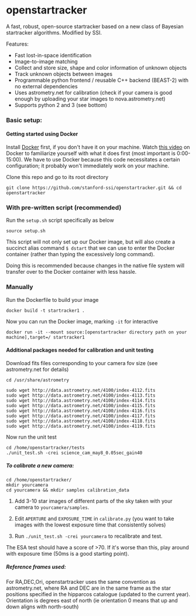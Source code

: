 # openstartracker
A fast, robust, open-source startracker based on a new class of Bayesian startracker algorithms. Modified by SSI.

Features:

* Fast lost-in-space identification
* Image-to-image matching
* Collect and store size, shape and color information of unknown objects
* Track unknown objects between images
* Programmable python frontend / reusable C++ backend (BEAST-2) with no external dependencies 
* Uses astrometry.net for calibration (check if your camera is good enough by uploading your star images to nova.astrometry.net)
* Supports python 2 and 3 (see bottom)

### Basic setup:

#### Getting started using Docker

Install [Docker](https://docs.docker.com/install/) first, if you don't have it on your machine. Watch [this video](https://www.youtube.com/watch?v=6aBsjT5HoGY) on Docker to familiarize yourself with what it does first (most important is 0:00-15:00). We have to use Docker because this code necessitates a certain configuration; it probably won't immediately work on your machine.

Clone this repo and go to its root directory

```
git clone https://github.com/stanford-ssi/openstartracker.git && cd openstartracker
```

### With pre-written script (recommended)

Run the `setup.sh` script specifically as below

```
source setup.sh
```

This script will not only set up our Docker image, but will also create a succinct alias command `$ dstart` that we can use to enter the Docker container (rather than typing the excessively long command).

Doing this is recommended because changes in the native file system will transfer over to the Docker container with less hassle.

### Manually

Run the Dockerfile to build your image

```
docker build -t startracker1 .
```

Now you can run the Docker image, marking `-it` for interactive

```
docker run -it --mount source:[openstartracker directory path on your machine],target=/ startracker1
```
#### Additional packages needed for calibration and unit testing

Download fits files corresponding to your camera fov size (see astrometry.net for details)

~~~~
cd /usr/share/astrometry

sudo wget http://data.astrometry.net/4100/index-4112.fits
sudo wget http://data.astrometry.net/4100/index-4113.fits
sudo wget http://data.astrometry.net/4100/index-4114.fits
sudo wget http://data.astrometry.net/4100/index-4115.fits
sudo wget http://data.astrometry.net/4100/index-4116.fits
sudo wget http://data.astrometry.net/4100/index-4117.fits
sudo wget http://data.astrometry.net/4100/index-4118.fits
sudo wget http://data.astrometry.net/4100/index-4119.fits
~~~~

Now run the unit test

~~~~
cd /home/openstartracker/tests
./unit_test.sh -crei science_cam_may8_0.05sec_gain40
~~~~

##### To calibrate a new camera:

~~~~
cd /home/openstartracker/
mkdir yourcamera
cd yourcamera && mkdir samples calibration_data
~~~~

1. Add 3-10 star images of different parts of the sky taken with your camera to `yourcamera/samples`.

2. Edit `APERTURE` and `EXPOSURE_TIME` in `calibrate.py` (you want to take images with the lowest exposure time that consistently solves)

3. Run `./unit_test.sh -crei yourcamera` to recalibrate and test.

The ESA test should have a score of >70. If it's worse than this, play around with exposure time (50ms is a good starting point).

##### Reference frames used:

For RA,DEC,Ori, openstartracker uses the same convention as astrometry.net, where RA and DEC are in the same frame as the star positions specified in the hipparcos catalogue (updated to the current year). Orientation is degrees east of north (ie orientation 0 means that up and down aligns with north-south)

